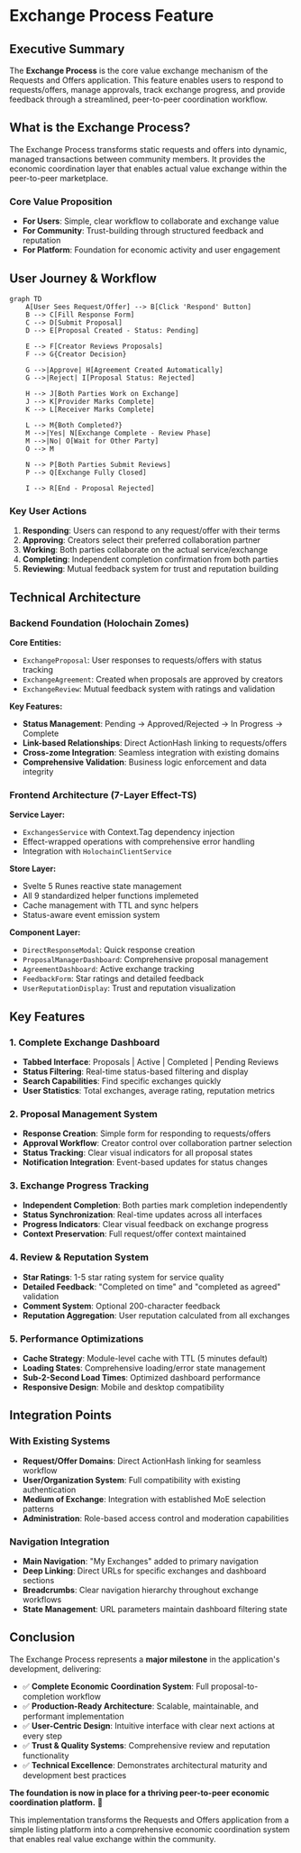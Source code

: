 # Exchange Process Feature

## Executive Summary

The **Exchange Process** is the core value exchange mechanism of the Requests and Offers application. This feature enables users to respond to requests/offers, manage approvals, track exchange progress, and provide feedback through a streamlined, peer-to-peer coordination workflow.

## What is the Exchange Process?

The Exchange Process transforms static requests and offers into dynamic, managed transactions between community members. It provides the economic coordination layer that enables actual value exchange within the peer-to-peer marketplace.

### Core Value Proposition

- **For Users**: Simple, clear workflow to collaborate and exchange value
- **For Community**: Trust-building through structured feedback and reputation
- **For Platform**: Foundation for economic activity and user engagement

## User Journey & Workflow

```mermaid
graph TD
    A[User Sees Request/Offer] --> B[Click 'Respond' Button]
    B --> C[Fill Response Form]
    C --> D[Submit Proposal]
    D --> E[Proposal Created - Status: Pending]

    E --> F[Creator Reviews Proposals]
    F --> G{Creator Decision}

    G -->|Approve| H[Agreement Created Automatically]
    G -->|Reject| I[Proposal Status: Rejected]

    H --> J[Both Parties Work on Exchange]
    J --> K[Provider Marks Complete]
    K --> L[Receiver Marks Complete]

    L --> M{Both Completed?}
    M -->|Yes| N[Exchange Complete - Review Phase]
    M -->|No| O[Wait for Other Party]
    O --> M

    N --> P[Both Parties Submit Reviews]
    P --> Q[Exchange Fully Closed]

    I --> R[End - Proposal Rejected]
```

### Key User Actions

1. **Responding**: Users can respond to any request/offer with their terms
2. **Approving**: Creators select their preferred collaboration partner
3. **Working**: Both parties collaborate on the actual service/exchange
4. **Completing**: Independent completion confirmation from both parties
5. **Reviewing**: Mutual feedback system for trust and reputation building

## Technical Architecture

### Backend Foundation (Holochain Zomes)

**Core Entities:**

- `ExchangeProposal`: User responses to requests/offers with status tracking
- `ExchangeAgreement`: Created when proposals are approved by creators
- `ExchangeReview`: Mutual feedback system with ratings and validation

**Key Features:**

- **Status Management**: Pending → Approved/Rejected → In Progress → Complete
- **Link-based Relationships**: Direct ActionHash linking to requests/offers
- **Cross-zome Integration**: Seamless integration with existing domains
- **Comprehensive Validation**: Business logic enforcement and data integrity

### Frontend Architecture (7-Layer Effect-TS)

**Service Layer:**

- `ExchangesService` with Context.Tag dependency injection
- Effect-wrapped operations with comprehensive error handling
- Integration with `HolochainClientService`

**Store Layer:**

- Svelte 5 Runes reactive state management
- All 9 standardized helper functions implemeted
- Cache management with TTL and sync helpers
- Status-aware event emission system

**Component Layer:**

- `DirectResponseModal`: Quick response creation
- `ProposalManagerDashboard`: Comprehensive proposal management
- `AgreementDashboard`: Active exchange tracking
- `FeedbackForm`: Star ratings and detailed feedback
- `UserReputationDisplay`: Trust and reputation visualization

## Key Features

### 1. Complete Exchange Dashboard

- **Tabbed Interface**: Proposals | Active | Completed | Pending Reviews
- **Status Filtering**: Real-time status-based filtering and display
- **Search Capabilities**: Find specific exchanges quickly
- **User Statistics**: Total exchanges, average rating, reputation metrics

### 2. Proposal Management System

- **Response Creation**: Simple form for responding to requests/offers
- **Approval Workflow**: Creator control over collaboration partner selection
- **Status Tracking**: Clear visual indicators for all proposal states
- **Notification Integration**: Event-based updates for status changes

### 3. Exchange Progress Tracking

- **Independent Completion**: Both parties mark completion independently
- **Status Synchronization**: Real-time updates across all interfaces
- **Progress Indicators**: Clear visual feedback on exchange progress
- **Context Preservation**: Full request/offer context maintained

### 4. Review & Reputation System

- **Star Ratings**: 1-5 star rating system for service quality
- **Detailed Feedback**: "Completed on time" and "completed as agreed" validation
- **Comment System**: Optional 200-character feedback
- **Reputation Aggregation**: User reputation calculated from all exchanges

### 5. Performance Optimizations

- **Cache Strategy**: Module-level cache with TTL (5 minutes default)
- **Loading States**: Comprehensive loading/error state management
- **Sub-2-Second Load Times**: Optimized dashboard performance
- **Responsive Design**: Mobile and desktop compatibility

## Integration Points

### With Existing Systems

- **Request/Offer Domains**: Direct ActionHash linking for seamless workflow
- **User/Organization System**: Full compatibility with existing authentication
- **Medium of Exchange**: Integration with established MoE selection patterns
- **Administration**: Role-based access control and moderation capabilities

### Navigation Integration

- **Main Navigation**: "My Exchanges" added to primary navigation
- **Deep Linking**: Direct URLs for specific exchanges and dashboard sections
- **Breadcrumbs**: Clear navigation hierarchy throughout exchange workflows
- **State Management**: URL parameters maintain dashboard filtering state

## Conclusion

The Exchange Process represents a **major milestone** in the application's development, delivering:

- ✅ **Complete Economic Coordination System**: Full proposal-to-completion workflow
- ✅ **Production-Ready Architecture**: Scalable, maintainable, and performant implementation
- ✅ **User-Centric Design**: Intuitive interface with clear next actions at every step
- ✅ **Trust & Quality Systems**: Comprehensive review and reputation functionality
- ✅ **Technical Excellence**: Demonstrates architectural maturity and development best practices

**The foundation is now in place for a thriving peer-to-peer economic coordination platform.** 🎊

This implementation transforms the Requests and Offers application from a simple listing platform into a comprehensive economic coordination system that enables real value exchange within the community.
